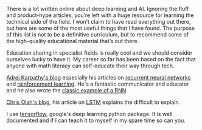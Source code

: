 There is a lot written online about deep learning and AI. Ignoring the fluff and product-hype articles, you’re left with a huge resource for learning the technical side of the field. I won’t claim to have read everything out there, but here are some of the most useful things that I have found. The purpose of this list is not to be a definitive curriculum, but to recommend some of the high-quality educational material that’s out there. 

Education sharing in specialist fields is really cool and we should consider ourselves lucky to have it. My career so far has been based on the fact that anyone with math literacy can self-educate their way through tech.

[Adrej Karpathy's blog](http://karpathy.github.io/) especially his articles on [recurrent neural networks](http://karpathy.github.io/2015/05/21/rnn-effectiveness/) and [reinforcement learning](http://karpathy.github.io/2016/05/31/rl/). He's a fantastic communicator and educator and he also wrote the [classic example of a RNN](https://github.com/karpathy/char-rnn).

[Chris Olah's blog](http://colah.github.io/), his article on [LSTM](http://colah.github.io/posts/2015-08-Understanding-LSTMs/) explains the difficult to explain.

I use [tensorflow](https://www.tensorflow.org/), google's deep learning python package. It is well documented and if I can teach it to myself in my spare time so can you.
